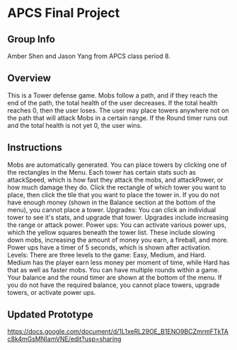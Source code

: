 # APCS Final Project
## Group Info
Amber Shen and Jason Yang from APCS class period 8.
## Overview
This is a Tower defense game. Mobs follow a path, and if they reach the end of the path, the total health of the user decreases. If the total health reaches 0, then the user loses. The user may place towers anywhere not on the path that will attack Mobs in a certain range. If the Round timer runs out and the total health is not yet 0, the user wins. 
## Instructions
Mobs are automatically generated. You can place towers by clicking one of the rectangles in the Menu. Each tower has certain stats such as attackSpeed, which is how fast they attack the mobs, and attackPower, or how much damage they do. Click the rectangle of which tower you want to place, then click the tile that you want to place the tower in. If you do not have enough money (shown in the Balance section at the bottom of the menu), you cannot place a tower. 
Upgrades: You can click an individual tower to see it's stats, and upgrade that tower. Upgrades include increasing the range or attack power.
Power ups: You can activate various power ups, which the yellow squares beneath the tower list. These include slowing down mobs, increasing the amount of money you earn, a fireball, and more. Power ups have a timer of 5 seconds, which is shown after activation. 
Levels: There are three levels to the game: Easy, Medium, and Hard. Medium has the player earn less money per moment of time, while Hard has that as well as faster mobs.  You can have multiple rounds within a game.
Your balance and the round timer are shown at the bottom of the menu. If you do not have the required balance, you cannot place towers, upgrade towers, or activate power ups. 
## Updated Prototype
https://docs.google.com/document/d/1L1xeRL29OE_B1ENO9BCZmrmFTkTAc8k4mGsMNIamVNE/edit?usp=sharing
